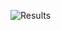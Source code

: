 ![Results](https://github.com/DoctorEww/software-assurance/tree/main/AutomatedScan/SonarCloud/ResultOverview.png)
